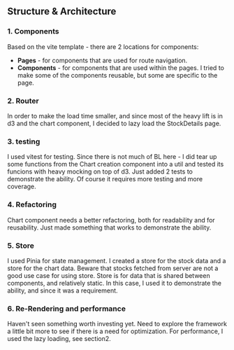 ## Structure & Architecture
### 1. Components
Based on the vite template - there are 2 locations for components:
-    <b>Pages</b> - for components that are used for route navigation.
-    <b>Components</b> - for components that are used within the pages.
I tried to make some of the components reusable, but some are specific to the page.


### 2. Router
In order to make the load time smaller, and since most of the heavy lift is in d3 and
the chart component, I decided to lazy load the StockDetails page.


### 3. testing
I used vitest for testing. Since there is not much of BL here - I did tear up some functions
from the Chart creation component into a util and tested its funcions with heavy mocking on top of d3.
Just added 2 tests to demonstrate the ability. Of course it requires more testing and more coverage.

### 4. Refactoring
Chart component needs a better refactoring, both for readability and for reusability.
Just made something that works to demonstrate the ability.

### 5. Store
I used Pinia for state management. I created a store for the stock data and a store for the chart data.
Beware that stocks fetched from server are not a good use case for using store. Store is
for data that is shared between components, and relatively static.
In this case, I used it to demonstrate the ability, and since it was a requirement.

### 6. Re-Rendering and performance
Haven't seen something worth investing yet. Need to explore the framework a little bit more
to see if there is a need for optimization. For performance, I used the lazy loading, see section2.
